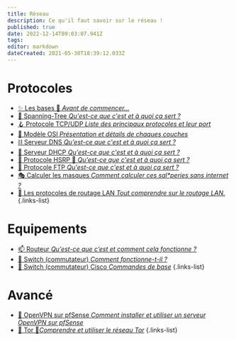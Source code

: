 ```yaml
---
title: Réseau
description: Ce qu'il faut savoir sur le réseau !
published: true
date: 2022-12-14T09:03:07.941Z
tags: 
editor: markdown
dateCreated: 2021-05-30T18:39:12.033Z
---
```


# Protocoles
- [✨ Les bases 🚧 *Avant de commencer...*](/Réseau/Protocoles/Bases)
- [🌲 Spanning-Tree *Qu'est-ce que c'est et à quoi ça sert ?*](/Réseau/Protocoles/Spanning-Tree)
- [🪝 Protocole TCP/UDP *Liste des principaux protocoles et leur port*](/Réseau/Protocoles/TCP-UDP)
- [🧪 Modèle OSI *Présentation et détails de chaques couches*](/Réseau/Protocoles/OSI)
- [⛓️ Serveur DNS *Qu'est-ce que c'est et à quoi ça sert ?*](/Réseau/Protocoles/DNS)
- [📌 Serveur DHCP *Qu'est-ce que c'est et à quoi ça sert ?*](/Réseau/Protocoles/DHCP)
- [🧭 Protocole HSRP 🚧 *Qu'est-ce que c'est et à quoi ça sert ?*](/Réseau/Protocoles/HSRP)
- [📁 Protocole FTP *Qu'est-ce que c'est et à quoi ça sert ?*](/Réseau/Protocoles/FTP)
- [🎭 Calculer les masques *Comment calculer ces sal\*peries sans internet ?*](/Réseau/Protocoles/Masques)
- [📨 Les protocoles de routage LAN *Tout comprendre sur le routage LAN.*](/Réseau/Protocoles/Protocoles_de_routage_LAN)
{.links-list}


# Equipements
- [📫 Routeur *Qu’est-ce que c’est et comment cela fonctionne ?*](/Réseau/Equipements/Routeur)
- [🦝 Switch (commutateur) *Comment fonctionne-t-il ?*](/Réseau/Equipements/Switch)
- [🦝 Switch (commutateur) Cisco *Commandes de base*](/Réseau/Equipements/switch-cisco-commandes-de-base)
{.links-list}

# Avancé
- [💠 OpenVPN sur pfSense *Comment installer et utiliser un serveur OpenVPN sur pfSense*](/Réseau/Avancé/pfSense-OpenVPN)
- [🧅 Tor 🚧*Comprendre et utiliser le réseau Tor*](/Réseau/Avancé/Tor)
{.links-list} 